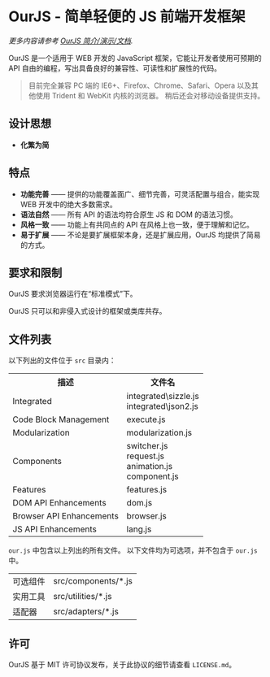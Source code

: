 # OurJS - 简单轻便的 JS 前端开发框架 #

*更多内容请参考 [OurJS 简介/演示/文档](http://s79.github.com/OurJS/).*

OurJS 是一个适用于 WEB 开发的 JavaScript 框架，它能让开发者使用可预期的 API 自由的编程，写出具备良好的兼容性、可读性和扩展性的代码。

> 目前完全兼容 PC 端的 IE6+、Firefox、Chrome、Safari、Opera 以及其他使用 Trident 和 WebKit 内核的浏览器。
> 稍后还会对移动设备提供支持。


## 设计思想 ##
* **化繁为简**

## 特点 ##

* **功能完善** —— 提供的功能覆盖面广、细节完善，可灵活配置与组合，能实现 WEB 开发中的绝大多数需求。
* **语法自然** —— 所有 API 的语法均符合原生 JS 和 DOM 的语法习惯。
* **风格一致** —— 功能上有共同点的 API 在风格上也一致，便于理解和记忆。
* **易于扩展** —— 不论是要扩展框架本身，还是扩展应用，OurJS 均提供了简易的方式。


## 要求和限制 ##

OurJS 要求浏览器运行在“标准模式”下。

OurJS 只可以和非侵入式设计的框架或类库共存。


## 文件列表 ##

以下列出的文件位于 `src` 目录内：

<table>
  <tr>
    <th>描述</th><th>文件名</th>
  </tr>
  <tr>
    <td>Integrated</td><td>integrated\sizzle.js<br>integrated\json2.js</td>
  </tr>
  <tr>
    <td>Code Block Management</td><td>execute.js</td>
  </tr>
  <tr>
    <td>Modularization</td><td>modularization.js</td>
  </tr>
  <tr>
    <td>Components</td><td>switcher.js<br>request.js<br>animation.js<br>component.js</td>
  </tr>
  <tr>
    <td>Features</td><td>features.js</td>
  </tr>
  <tr>
    <td>DOM API Enhancements</td><td>dom.js</td>
  </tr>
  <tr>
    <td>Browser API Enhancements</td><td>browser.js</td>
  </tr>
  <tr>
    <td>JS API Enhancements</td><td>lang.js</td>
  </tr>
</table>

`our.js` 中包含以上列出的所有文件。
以下文件均为可选项，并不包含于 `our.js` 中。

<table>
  <tr>
    <td>可选组件</td><td>src/components/*.js</td>
  </tr>
  <tr>
    <td>实用工具</td><td>src/utilities/*.js</td>
  </tr>
  <tr>
    <td>适配器</td><td>src/adapters/*.js</td>
  </tr>
</table>


## 许可 ##

OurJS 基于 MIT 许可协议发布，关于此协议的细节请查看 `LICENSE.md`。
